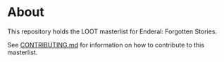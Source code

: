 # About

This repository holds the LOOT masterlist for Enderal: Forgotten Stories.

See [CONTRIBUTING.md](CONTRIBUTING.md) for information on how to contribute to this masterlist.
